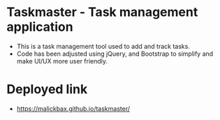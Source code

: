 # Taskmaster - Task management application
- This is a task management tool used to add and track tasks. 
- Code has been adjusted using jQuery, and Bootstrap to simplify and make UI/UX more user friendly.

# Deployed link
- https://malickbax.github.io/taskmaster/ 
